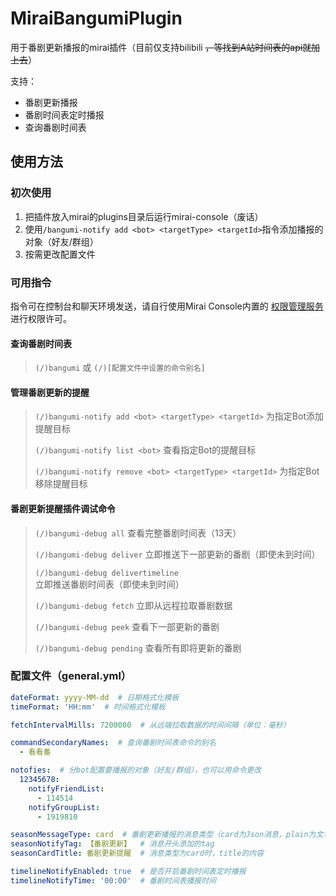 # MiraiBangumiPlugin

用于番剧更新播报的mirai插件（目前仅支持bilibili ~~，等找到A站时间表的api就加上去~~）

支持：
- 番剧更新播报
- 番剧时间表定时播报
- 查询番剧时间表

## 使用方法

### 初次使用

1. 把插件放入mirai的plugins目录后运行mirai-console（废话）
2. 使用`/bangumi-notify add <bot> <targetType> <targetId>`指令添加播报的对象（好友/群组）
3. 按需更改配置文件

### 可用指令

指令可在控制台和聊天环境发送，请自行使用Mirai Console内置的 [权限管理服务](https://github.com/mamoe/mirai-console/blob/master/docs/Permissions.md#使用内置权限服务指令) 进行权限许可。

#### 查询番剧时间表
>
>  `(/)bangumi` 或 `(/)[配置文件中设置的命令别名]`

#### 管理番剧更新的提醒

>  `(/)bangumi-notify add <bot> <targetType> <targetId>`   为指定Bot添加提醒目标
>
>  `(/)bangumi-notify list <bot>`   查看指定Bot的提醒目标
>
>  `(/)bangumi-notify remove <bot> <targetType> <targetId>`   为指定Bot移除提醒目标

#### 番剧更新提醒插件调试命令

>  `(/)bangumi-debug all`    查看完整番剧时间表（13天）
>
>  `(/)bangumi-debug deliver`    立即推送下一部更新的番剧（即使未到时间）
>
>  `(/)bangumi-debug delivertimeline`    立即推送番剧时间表（即使未到时间）
>
>  `(/)bangumi-debug fetch`    立即从远程拉取番剧数据
>
>  `(/)bangumi-debug peek`    查看下一部更新的番剧
>
>  `(/)bangumi-debug pending`    查看所有即将更新的番剧

### 配置文件（general.yml）

```yaml
dateFormat: yyyy-MM-dd  # 日期格式化模板
timeFormat: 'HH:mm'  # 时间格式化模板

fetchIntervalMills: 7200000  # 从远端拉取数据的时间间隔（单位：毫秒）

commandSecondaryNames:  # 查询番剧时间表命令的别名
  - 看看番

notofies:  # 分bot配置要播报的对象（好友/群组），也可以用命令更改
  12345678: 
    notifyFriendList: 
      - 114514
    notifyGroupList: 
      - 1919810

seasonMessageType: card  # 番剧更新播报的消息类型（card为Json消息，plain为文本消息）
seasonNotifyTag: 【番剧更新】  # 消息开头添加的tag
seasonCardTitle: 番剧更新提醒  # 消息类型为card时，title的内容

timelineNotifyEnabled: true  # 是否开启番剧时间表定时播报
timelineNotifyTime: '00:00'  # 番剧时间表播报时间
```